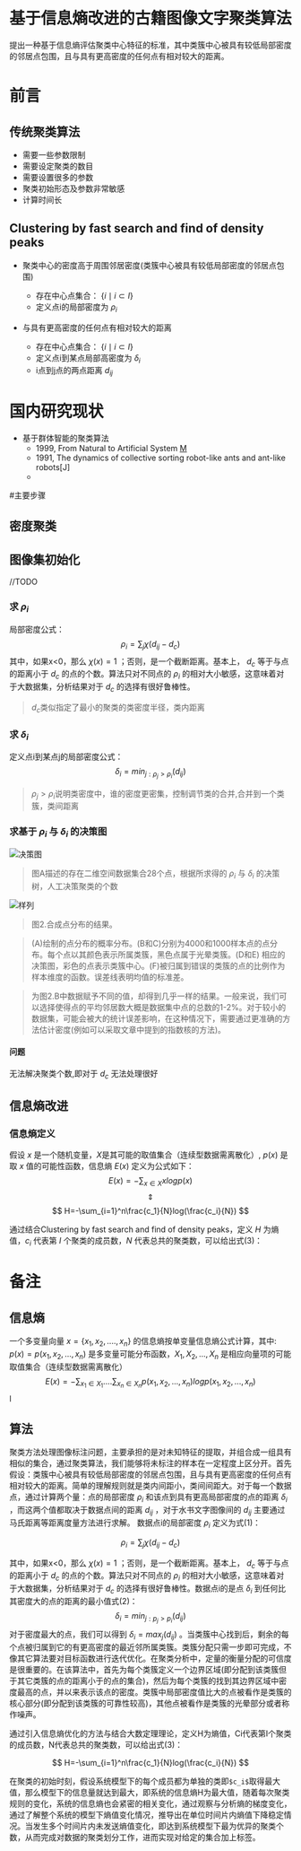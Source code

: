 # 基于信息熵改进的古籍图像文字聚类算法

提出一种基于信息熵评估聚类中心特征的标准，其中类簇中心被具有较低局部密度的邻居点包围，且与具有更高密度的任何点有相对较大的距离。

# 前言
## 传统聚类算法
- 需要一些参数限制
- 需要设定聚类的数目
- 需要设置很多的参数
- 聚类初始形态及参数非常敏感
- 计算时间长


## Clustering by fast search and find of density peaks
- 聚类中心的密度高于周围邻居密度(类簇中心被具有较低局部密度的邻居点包围)
  - 存在中心点集合： $\{ i\mid i\subset I\}$
  - 定义点i的局部密度为 $\rho_i$

- 与具有更高密度的任何点有相对较大的距离
  - 存在中心点集合： $\{ i \mid i\subset I\}$
  - 定义点i到某点局部高密度为 $\delta_i$
  - i点到j点的两点距离 $d_{ij}$

# 国内研究现状
- 基于群体智能的聚类算法
  - 1999, From Natural to Artificial System [M](群体智能)
  - 1991, The dynamics of collective sorting robot-like ants and ant-like robots[J]
  -
#主要步骤
## 密度聚类
## 图像集初始化
//TODO
### 求 $\rho_i$
局部密度公式：
 $$\rho_i=\sum_j\chi\left(d_{ij}-d_c\right)$$
 其中，如果x<0，那么 $\chi\left(x\right)=1$ ；否则，是一个截断距离。基本上， $d_c$ 等于与点的距离小于 $d_c$ 的点的个数。算法只对不同点的 $\rho_i$ 的相对大小敏感，这意味着对于大数据集，分析结果对于 $d_c$ 的选择有很好鲁棒性。

 > $d_c$类似指定了最小的聚类的类密度半径，类内距离
### 求 $\delta_i$
定义点i到某点j的局部密度公式：
$$\delta_i=min_{j:\rho_j>\rho_i}(d_{ij})$$

> $\rho_j>\rho_i$说明类密度中，谁的密度更密集，控制调节类的合并,合并到一个类簇，类间距离

### 求基于 $\rho_i$ 与 $\delta_i$ 的决策图

![决策图](http://img.blog.csdn.net/20141021210152812)
>图A描述的存在二维空间数据集合28个点，根据所求得的 $\rho_i$ 与 $\delta_i$ 的决策树，人工决策聚类的个数

![样列](http://img.blog.csdn.net/20141021213017742)

>图2.合成点分布的结果。

>(A)绘制的点分布的概率分布。(B和C)分别为4000和1000样本点的点分布。每个点以其颜色表示所属类簇，黑色点属于光晕类簇。(D和E) 相应的决策图，彩色的点表示类簇中心。(F)被归属到错误的类簇的点的比例作为样本维度的函数。误差线表明均值的标准差。

>为图2.B中数据赋予不同的值，却得到几乎一样的结果。一般来说，我们可以选择使得点的平均邻居数大概是数据集中点的总数的1-2%。对于较小的数据集，可能会被大的统计误差影响，在这种情况下，需要通过更准确的方法估计密度(例如可以采取文章中提到的指数核的方法)。
>


#### 问题
无法解决聚类个数,即对于 $d_c$ 无法处理很好

## 信息熵改进
### 信息熵定义
假设 $x$ 是一个随机变量，$X$是其可能的取值集合（连续型数据需离散化）, $p(x)$ 是取 $x$ 值的可能性函数，信息熵 $E(x)$ 定义为公式如下：
$$E(x)=-\sum_{x \in X}{x}log{p(x)}$$
$$\Updownarrow$$
$$ H=-\sum_{i=1}^n\frac{c_1}{N}log(\frac{c_i}{N}) $$

通过结合Clustering by fast search and find of density peaks，定义 $H$ 为熵值，$c_i$ 代表第 $I$ 个聚类的成员数，$N$ 代表总共的聚类数，可以给出式(3)：

# 备注
## 信息熵
一个多变量向量 $x=\{x_1,x_2,....,x_n\}$ 的信息熵按单变量信息熵公式计算，其中: $p(x)=p(x_1,x_2,...,x_n)$ 是多变量可能分布函数，$X_1,X_2,...,X_n$ 是相应向量项的可能取值集合（连续型数据需离散化）
$$E(x)=-\sum_{x_1 \in X_1}....\sum_{x_n \in X_n}{p(x_1,x_2,...,x_n)logp(x_1,x_2,
  ...,x_n)}$$
l

## 算法

聚类方法处理图像标注问题，主要承担的是对未知特征的提取，并组合成一组具有相似的集合，通过聚类算法，我们能够将未标注的样本在一定程度上区分开。首先假设：类簇中心被具有较低局部密度的邻居点包围，且与具有更高密度的任何点有相对较大的距离。简单的理解规则就是类内间距小，类间间距大。对于每一个数据点，通过计算两个量：点的局部密度 $\rho_{i}$ 和该点到具有更高局部密度的点的距离 $\delta_{i}$ ，而这两个值都取决于数据点间的距离 $d_{ij}$ ，对于水书文字图像间的 $d_{ij}$ 主要通过马氏距离等距离度量方法进行求解。
数据点i的局部密度 $\rho_i$ 定义为式(1)：

 $$\rho_i=\sum_j\chi\left(d_{ij}-d_c\right)$$

其中，如果x<0，那么 $\chi\left(x\right)=1$ ；否则，是一个截断距离。基本上， $d_c$ 等于与点的距离小于 $d_c$ 的点的个数。算法只对不同点的 $\rho_i$ 的相对大小敏感，这意味着对于大数据集，分析结果对于 $d_c$ 的选择有很好鲁棒性。数据点i的是点 $\delta_i$ 到任何比其密度大的点的距离的最小值式(2)：
$$\delta_i=min_{j:p_j>p_i}(d_{ij})$$
对于密度最大的点，我们可以得到 $\delta_i=max_j(d_{ij})$ 。当类簇中心找到后，剩余的每个点被归属到它的有更高密度的最近邻所属类簇。类簇分配只需一步即可完成，不像其它算法要对目标函数进行迭代优化。在聚类分析中，定量的衡量分配的可信度是很重要的。在该算法中，首先为每个类簇定义一个边界区域(即分配到该类簇但于其它类簇的点的距离小于的点的集合)，然后为每个类簇的找到其边界区域中密度最高的点，并以来表示该点的密度。类簇中局部密度值比大的点被看作是类簇的核心部分(即分配到该类簇的可靠性较高)，其他点被看作是类簇的光晕部分或者称作噪声。

通过引入信息熵优化的方法与结合大数定理理论，定义H为熵值，Ci代表第I个聚类的成员数，N代表总共的聚类数，可以给出式(3)：

$$ H=-\sum_{i=1}^n\frac{c_1}{N}log(\frac{c_i}{N}) $$

在聚类的初始时刻，假设系统模型下的每个成员都为单独的类即`$c_i$`取得最大值，那么模型下的信息量就达到最大，即系统的信息熵H为最大值，随着每次聚类规则的变化，系统的信息熵也会紧密的相关变化，通过观察与分析熵的梯度变化，通过了解整个系统的模型下熵值变化情况，推导出在单位时间片内熵值下降稳定情况。当发生多个时间片内未发送熵值变化，即达到系统模型下最为优异的聚类个数，从而完成对数据的聚类划分工作，进而实现对给定的集合加上标签。
